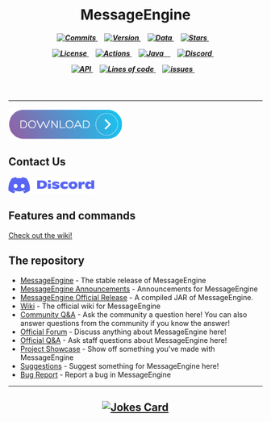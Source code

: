 <h1 align = "center">MessageEngine</h1>

<h5 align = "center">
	
<a href = "https://github.com/afkvido-development/MessageEngine/pulse">
	<img alt="Commits" src = "https://img.shields.io/github/commit-activity/y/afkvido-development/MessageEngine?color=purple&label=Commits&logo=Git&logoColor=white&style=for-the-badge">
</a>⠀
	
<a href = "https://github.com/afkvido-development/MessageEngine/releases/latest">	
	<img alt="Version" src="https://img.shields.io/github/v/release/afkvido-development/MessageEngine?label=Version&logo=Java&logoColor=white&style=for-the-badge">
</a>⠀
	
<a href = "https://github.com/afkvido-development/MessageEngine/tree/OfficialRelease">	
	<img alt="Data" src="https://img.shields.io/github/repo-size/afkvido-development/MessageEngine?color=lightblue&label=Data&logo=GitHub&logoColor=white&style=for-the-badge">
</a>⠀	
	
<a href = "https://github.com/afkvido-development/MessageEngine/stargazers">	
	<img alt="Stars" src="https://img.shields.io/github/stars/afkvido-development/MessageEngine?logo=GitHub&logoColor=white&style=for-the-badge">
</a>⠀
	
<p></p>	
	
<a href = "https://github.com/afkvido-development/MessageEngine/blob/OfficialRelease/LICENSE.txt">	
	<img alt="License" src="https://img.shields.io/badge/License-MPL--2.0-important?logo=GitHub&logoColor=white&style=for-the-badge">
</a>⠀
	
<a href = "https://github.com/afkvido-development/MessageEngine/actions">	
	<img alt="Actions" src="https://img.shields.io/github/workflow/status/afkvido-development/MessageEngine/CI?label=Checks&logo=GitHub%20Actions&logoColor=white&style=for-the-badge">
</a>⠀
	
	
<a href = "https://github.com/afkvido-development/MessageEngine/search?l=java">	 
	<img alt="Java" src="https://img.shields.io/github/languages/top/afkvido-development/MessageEngine?color=cyan&logo=java&logoColor=white&style=for-the-badge">⠀
</a>⠀

<a href = "https://disboard.org/server/893975758677086238">	 
	<img alt="Discord" src="https://img.shields.io/discord/893975758677086238?color=blue&label=Discord&logo=Discord&logoColor=white&style=for-the-badge">
</a>⠀

<p></p>	
	
<a href = "https://github.com/afkvido-development/MessageEngine-API">
    <img alt="API" src="https://img.shields.io/website?down_color=critical&down_message=Offline&label=API&logo=CircleCI&logoColor=white&style=for-the-badge&up_color=brgreen&up_message=Online&url=https%3A%2F%2Fraw.githubusercontent.com%2Fafkvido-development%2FMessageEngine-API%2Fmaster%2Fsrc%2Fapi%2FAPI.yml">
</a>⠀

<a href = "https://github.com/afkvido-development/MessageEngine-PTB/find/main">
	<img alt="Lines of code" src="https://img.shields.io/tokei/lines/github/afkvido-development/MessageEngine?color=green&label=Lines&logo=Circle&logoColor=white&style=for-the-badge">
</a>⠀

<a href = "https://github.com/afkvido-development/MessageEngine/issues">	
	<img alt="issues" src="https://img.shields.io/github/issues/afkvido-development/MessageEngine?color=success&label=issues&logo=GitHub%20Actions&logoColor=white&style=for-the-badge">
</a>⠀	
	
</h5>⠀

______
<a href = "https://MessageEngine.github.io">
<img src="https://raw.githubusercontent.com/afkvido/image-repository/ImageRepo/Modern%20Download%20Button.png" width="225"/>
</a>

<p></p>


<h2>Contact Us</h2>

<a href = "https://disboard.org/server/893975758677086238">
	
<img src="https://raw.githubusercontent.com/afkvido/image-repository/ImageRepo/full_logo_blurple_RGB.png" width="170">	
	
</a>	


<h2>Features and commands</h2>

<a href = "https://github.com/afkvido/MessageEngine/wiki/Commands#commands-list">Check out the wiki!</a>

## The repository
  * <a href = "https://github.com/afkvido-development/MessageEngine">MessageEngine</a> - The stable release of MessageEngine
  * <a href = "https://github.com/afkvido-development/MessageEngine/discussions/categories/announcements">MessageEngine Announcements</a> - Announcements for MessageEngine
  * <a href = "https://github.com/afkvido-development/MessageEngine/releases">MessageEngine Official Release</a> - A compiled JAR of MessageEngine.
  * <a href = "https://github.com/afkvido-development/MessageEngine/wiki">Wiki</a> - The official wiki for MessageEngine
  * <a href = "https://github.com/afkvido-development/MessageEngine/discussions/categories/community-q-a">Community Q&A</a> - Ask the community a question here! You can also answer questions from the community if you know the answer!
  * <a href = "https://github.com/afkvido-development/MessageEngine/discussions/categories/forum">Official Forum</a> - Discuss anything about MessageEngine here!
  * <a href = "https://github.com/afkvido-development/MessageEngine/discussions/categories/official-q-a">Official Q&A</a> - Ask staff questions about MessageEngine here!
  * <a href = "https://github.com/afkvido-development/MessageEngine/discussions/categories/project-showcase">Project Showcase</a> - Show off something you've made with MessageEngine
  * <a href = "https://github.com/afkvido-development/MessageEngine/discussions/categories/suggestions">Suggestions</a> - Suggest something for MessageEngine here!
  * <a href = "https://github.com/afkvido-development/MessageEngine/issues/new/choose">Bug Report</a> - Report a bug in MessageEngine

_______

<h2 align="center">
<a href = "https://github.com/afkvido-development/MessageEngine">	
<img src="https://readme-jokes.vercel.app/api" alt="Jokes Card" />
</a>
</h2>
